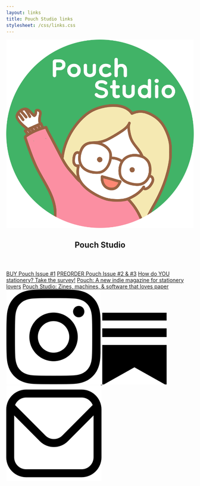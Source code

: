 ```yaml
---
layout: links
title: Pouch Studio links
stylesheet: /css/links.css
---
```


<div class="links">

<header>
  <img src="/images/logo-for-screen.png" id="link-logo">
  <h2>Pouch Studio</h2>

</header>

<div class="list">
  <a href="https://shop.pouchmagazine.com/b/DFxGZ" target="_blank">BUY Pouch Issue #1</a>
  <a href="https://shop.pouchmagazine.com/b/preorder-pouch-2-and-3" target="_blank">PREORDER Pouch Issue #2 &amp; #3</a>
  <a href="https://pouchmagazine.com/survey" target="_blank">How do YOU stationery? Take the survey!</a>
  <a href="http://pouchmagazine.com/" target="_blank">Pouch: A new indie magazine for stationery lovers</a>
  <a href="https://pouch.studio/" target="_blank">Pouch Studio: Zines, machines, & software that loves paper</a>
</div>

<div class="social-icons">
  <a href="https://www.instagram.com/pouch.studio" target="_blank">
    <img src="/images/instagram-icon.png" class="instagram" />
  </a>
  <a href="https://vrklovespaper.substack.com/" target="_blank">
    <img src="/images/substack.png" class="newsletter" />
  </a>
  <a href="mailto:victoriakirst@gmail.com" target="_blank">
    <img src="/images/email.png" class="email" />
  </a>
</div>

</div>
